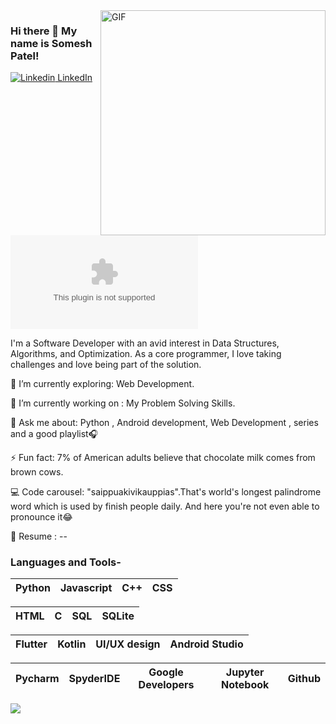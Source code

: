 <img align="right" alt="GIF" src="https://i.imgur.com/9GNZGLH.gif" width="360"/>

### Hi there 👋 My name is Somesh Patel! 

[![Linkedin](https://i.stack.imgur.com/gVE0j.png) LinkedIn](https://www.linkedin.com/in/im-somax/)&nbsp; [![Twitter](https://img.shields.io/twitter/url/https/twitter.com)](https://twitter.com/im_somax) 

<!--

Here are some ideas to get you started:

- 🔭 I’m currently working on ...
- 🌱 I’m currently learning ...
- 👯 I’m looking to collaborate on ...
- 🤔 I’m looking for help with ...
- 💬 Ask me about ...
- 📫 How to reach me: ...
- 😄 Pronouns: ...
- ⚡ Fun fact: ...

-->

I'm a Software   Developer with an avid interest in Data Structures, Algorithms, and Optimization. As a core programmer, I love taking challenges and love being part of the solution. 
 
 
🌱 I’m currently exploring: Web Development.

🔭 I’m currently working on : My Problem Solving Skills.

💬 Ask me about: Python , Android development, Web Development , series and a good playlist🎧

⚡ Fun fact: 7% of American adults believe that chocolate milk comes from brown cows.

💻 Code carousel: "saippuakivikauppias".That's world's longest palindrome word which is used by finish people daily. And here you're not even able to pronounce it😂

📄 Resume : --

### Languages and Tools-


| Python | Javascript | C++ | CSS |
| :---: | :---: | :---: | :---: |

| HTML | C | SQL | SQLite |
| :---: | :---: | :---: | :---: | 

| Flutter | Kotlin | UI/UX design | Android Studio |
| :---: | :---: | :---: | :---: | 

| Pycharm | SpyderIDE | Google Developers | Jupyter Notebook | Github |
| :---: | :---: | :---: | :---: | :---: |

![](https://github-readme-stats.vercel.app/api?username=im-somax&show_icons=true&line_height=30)
